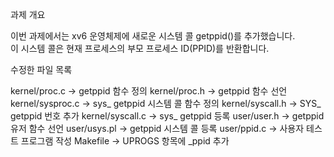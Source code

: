  과제 개요

이번 과제에서는 xv6 운영체제에 새로운 시스템 콜 getppid()를 추가했습니다.  
이 시스템 콜은 현재 프로세스의 부모 프로세스 ID(PPID)를 반환합니다.



 수정한 파일 목록

 kernel/proc.c → getppid 함수 정의
 kernel/proc.h → getppid 함수 선언
 kernel/sysproc.c → sys_ getppid 시스템 콜 함수 정의
 kernel/syscall.h → SYS_ getppid 번호 추가
 kernel/syscall.c → sys_ getppid 등록
 user/user.h → getppid 유저 함수 선언
 user/usys.pl → getppid 시스템 콜 등록
 user/ppid.c → 사용자 테스트 프로그램 작성
 Makefile → UPROGS 항목에 _ppid 추가
